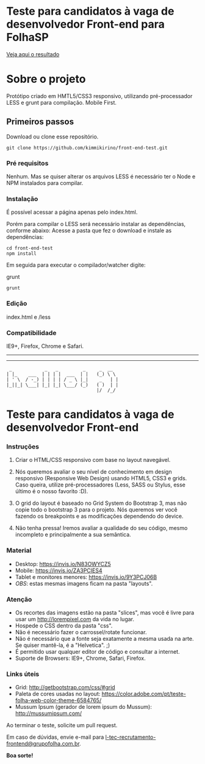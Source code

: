 # Teste para candidatos à vaga de desenvolvedor Front-end para FolhaSP

[Veja aqui o resultado](https://kimmikirino.github.io/front-end-test/)

# Sobre o projeto

Protótipo criado em HMTL5/CSS3 responsivo, utilizando pré-processador LESS e grunt para compilação.
Mobile First.

## Primeiros passos

Download ou clone esse repositório.

```
git clone https://github.com/kimmikirino/front-end-test.git
```

### Pré requisitos

Nenhum. Mas se quiser alterar os arquivos LESS é necessário ter o Node e NPM instalados para compilar.

### Instalação

É possível acessar a página apenas pelo index.html.

Porém para compilar o LESS será necessário instalar as dependências, conforme abaixo:
Acesse a pasta que fez o download e instale as dependências:

```
cd front-end-test
npm install
```

Em seguida para executar o compilador/watcher digite:

grunt

```
grunt
```

### Edição

index.html e /less

### Compatibilidade

IE9+, Firefox, Chrome e Safari.

-----------------------------------------------------------------------------------------------------------------------------------------------------------------
-----------------------------------------------------------------------------------------------------------------------------------------------------------------


```
 _            _   _         _     _  __
| |_    ___  | | | |  ___  | |   (_) \ \
| ' \  / -_) | | | | / _ \ |_|    _   | |
|_||_| \___| |_| |_| \___/ (_)   ( )  | |
                                 |/  /_/
```
# Teste para candidatos à vaga de desenvolvedor Front-end

### Instruções

1. Criar o HTML/CSS responsivo com base no layout navegável.

2. Nós queremos avaliar o seu nível de conhecimento em design responsivo (Responsive Web Design) usando HTML5, CSS3 e grids. Caso queira, utilize pré-processadores (Less, SASS ou Stylus, esse último é o nosso favorito :D).

3. O grid do layout é baseado no Grid System do Bootstrap 3, mas não copie todo o bootstrap 3 para o projeto. Nós queremos ver você fazendo os breakpoints e as modificações dependendo do device.

4. Não tenha pressa! Iremos avaliar a qualidade do seu código, mesmo incompleto e principalmente a sua semântica.

### Material

* Desktop: https://invis.io/N83OWYCZ5
* Mobile: https://invis.io/ZA3PCIES4
* Tablet e monitores menores: https://invis.io/9Y3PCJ06B
* *OBS*: estas mesmas imagens ficam na pasta "layouts".

### Atenção

* Os recortes das imagens estão na pasta "slices", mas você é livre para usar um http://lorempixel.com da vida no lugar.
* Hospede o CSS dentro da pasta "css".
* Não é necessário fazer o carrossel/rotate funcionar.
* Não é necessário que a fonte seja exatamente a mesma usada na arte. Se quiser mantê-la, é a "Helvetica". ;)
* É permitido usar qualquer editor de código e consultar a internet.
* Suporte de Browsers: IE9+, Chrome, Safari, Firefox.

### Links úteis

* Grid: http://getbootstrap.com/css/#grid
* Paleta de cores usadas no layout: https://color.adobe.com/pt/teste-folha-web-color-theme-6584765/
* Mussum Ipsum (gerador de lorem ipsum do Mussum): http://mussumipsum.com/

Ao terminar o teste, solicite um pull request.

Em caso de dúvidas, envie e-mail para l-tec-recrutamento-frontend@grupofolha.com.br.

**Boa sorte!**


